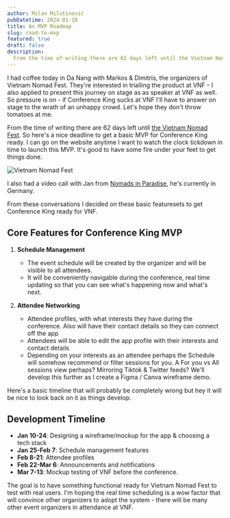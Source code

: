```yaml
---
author: Milan Milutinović
pubDatetime: 2024-01-10
title: An MVP Roadmap
slug: road-to-mvp
featured: true
draft: false
description:
  From the time of writing there are 62 days left until the Vietnam Nomad Fest. So here's a nice deadline to get a basic MVP ready.
---
```


I had coffee today in Da Nang with Markos & Dimitris, the organizers of Vietnam Nomad Fest. They're interested in trialling the product at VNF - I also applied to present this journey on stage as as speaker at VNF as well. So pressure is on - if Conference King sucks at VNF I'll have to answer on stage to the wrath of an unhappy crowd. Let's hope they don't throw tomatoes at me.

From the time of writing there are 62 days left until <a href="https://www.vietnamnomadfest.com" target="_blank">the Vietnam Nomad Fest</a>. So here's a nice deadline to get a basic MVP for Conference King ready. I can go on the website anytime I want to watch the clock tickdown in time to launch this MVP. It's good to have some fire under your feet to get things done.

![Vietnam Nomad Fest](/assets/vnf.jpg)

I also had a video call with Jan from <a href="https://nomads-in-paradise.com/" target="_blank">Nomads in Paradise</a>, he's currently in Germany.

From these conversations I decided on these basic featuresets to get Conference King ready for VNF.

## Core Features for Conference King MVP

1. **Schedule Management**
   - The event schedule will be created by the organizer and will be visible to all attendees. 
   - It will be conveniently navigable during the conference, real time updating so that you can see what's happening now and what's next.

2. **Attendee Networking**
   - Attendee profiles, with what interests they have during the conference. Also will have their contact details so they can connect off the app
   - Attendees will be able to edit the app profile with their interests and contact details
   - Depending on your interests as an attendee perhaps the Schedule will somehow recommend or filter sessions for you. A For you vs All sessions view perhaps? Mirroring Tiktok & Twitter feeds? We'll develop this further as I create a Figma / Canva wireframe demo.

Here's a basic timeline that will probably be completely wrong but hey it will be nice to look back on it as things develop.

## Development Timeline

- **Jan 10-24**: Designing a wireframe/mockup for the app & choosing a tech stack
- **Jan 25-Feb 7**: Schedule management features  
- **Feb 8-21**: Attendee profiles
- **Feb 22-Mar 6**: Announcements and notifications
- **Mar 7-13**: Mockup testing of VNF before the conference. 

The goal is to have something functional ready for Vietnam Nomad Fest to test with real users. I'm hoping the real time scheduling is a wow factor that will convince other organizers to adopt the system - there will be many other event organizers in attendance at VNF.